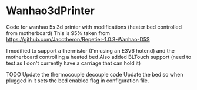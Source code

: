 # Wanhao3dPrinter
Code for wanhao 5s 3d printer with modifications (heater bed controlled from motherboard)
This is 95% taken from 
https://github.com/Jacotheron/Repetier-1.0.3-Wanhao-D5S

I modified to support a thermistor (I'm using an E3V6 hotend) and the motherboard controlling a heated bed
Also added BLTouch support (need to test as I don't currently have a carriage that can hold it)

TODO
Update the thermocouple decouple code
Update the bed so when plugged in it sets the bed enabled flag in configuration file.
